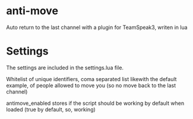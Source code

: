 # anti-move
Auto return to the last channel with a plugin for TeamSpeak3, writen in lua

# Settings

The settings are included in the settings.lua file.

Whitelist of unique identifiers, coma separated list likewith the default example, of people allowed to move you (so no move back to the last channel)

antimove_enabled stores if the script should be working by default when loaded (true by default, so, working)
